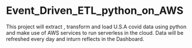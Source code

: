 # Event_Driven_ETL_python_on_AWS
This project will extract , transform and load U.S.A covid data using python and make use of AWS services to run serverless in the cloud. Data will be refreshed every day and inturn reflects in the Dashboard.
